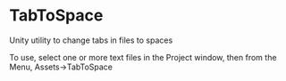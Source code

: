TabToSpace
==========

Unity utility to change tabs in files to spaces

To use, select one or more text files in the Project window, then from the Menu, Assets->TabToSpace
